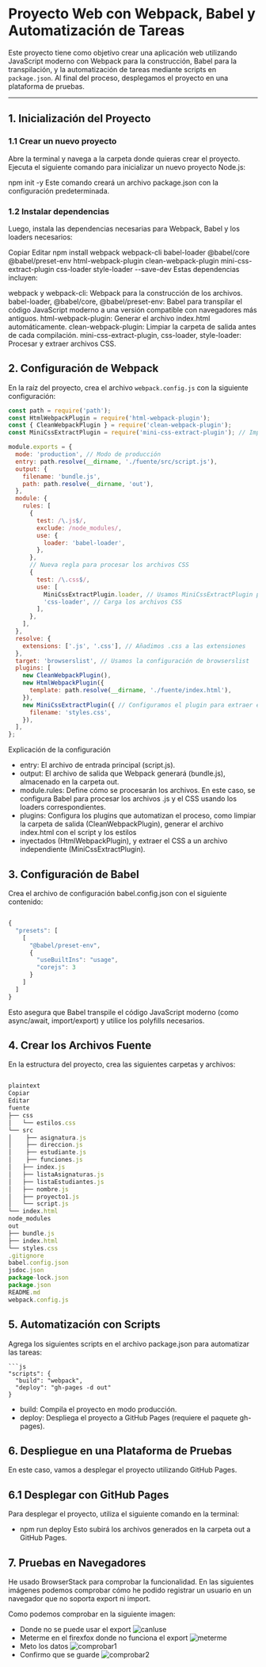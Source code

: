 # Proyecto Web con Webpack, Babel y Automatización de Tareas  

Este proyecto tiene como objetivo crear una aplicación web utilizando JavaScript moderno con Webpack para la construcción, Babel para la transpilación, y la automatización de tareas mediante scripts en `package.json`. Al final del proceso, desplegamos el proyecto en una plataforma de pruebas.  

---

## 1. Inicialización del Proyecto  

### 1.1 Crear un nuevo proyecto  
Abre la terminal y navega a la carpeta donde quieras crear el proyecto. Ejecuta el siguiente comando para inicializar un nuevo proyecto Node.js:  

npm init -y
Este comando creará un archivo package.json con la configuración predeterminada.

### 1.2 Instalar dependencias
Luego, instala las dependencias necesarias para Webpack, Babel y los loaders necesarios:


Copiar
Editar
npm install webpack webpack-cli babel-loader @babel/core @babel/preset-env html-webpack-plugin clean-webpack-plugin mini-css-extract-plugin css-loader style-loader --save-dev
Estas dependencias incluyen:

webpack y webpack-cli: Webpack para la construcción de los archivos.
babel-loader, @babel/core, @babel/preset-env: Babel para transpilar el código JavaScript moderno a una versión compatible con navegadores más antiguos.
html-webpack-plugin: Generar el archivo index.html automáticamente.
clean-webpack-plugin: Limpiar la carpeta de salida antes de cada compilación.
mini-css-extract-plugin, css-loader, style-loader: Procesar y extraer archivos CSS.
## 2. Configuración de Webpack
En la raíz del proyecto, crea el archivo `webpack.config.js` con la siguiente configuración:

```js
const path = require('path');
const HtmlWebpackPlugin = require('html-webpack-plugin');
const { CleanWebpackPlugin } = require('clean-webpack-plugin');
const MiniCssExtractPlugin = require('mini-css-extract-plugin'); // Importar el plugin

module.exports = {
  mode: 'production', // Modo de producción
  entry: path.resolve(__dirname, './fuente/src/script.js'),
  output: {
    filename: 'bundle.js',
    path: path.resolve(__dirname, 'out'),
  },
  module: {
    rules: [
      {
        test: /\.js$/,
        exclude: /node_modules/,
        use: {
          loader: 'babel-loader',
        },
      },
      // Nueva regla para procesar los archivos CSS
      {
        test: /\.css$/,
        use: [
          MiniCssExtractPlugin.loader, // Usamos MiniCssExtractPlugin para extraer el CSS
          'css-loader', // Carga los archivos CSS
        ],
      },
    ],
  },
  resolve: {
    extensions: ['.js', '.css'], // Añadimos .css a las extensiones
  },
  target: 'browserslist', // Usamos la configuración de browserslist
  plugins: [
    new CleanWebpackPlugin(),
    new HtmlWebpackPlugin({
      template: path.resolve(__dirname, './fuente/index.html'),
    }),
    new MiniCssExtractPlugin({ // Configuramos el plugin para extraer el CSS
      filename: 'styles.css',
    }),
  ],
};
```
Explicación de la configuración
- entry: El archivo de entrada principal (script.js).
- output: El archivo de salida que Webpack generará (bundle.js), almacenado en la carpeta out.
- module.rules: Define cómo se procesarán los archivos. En este caso, se configura Babel para procesar los archivos .js y el CSS usando los loaders correspondientes.
- plugins: Configura los plugins que automatizan el proceso, como limpiar la carpeta de salida (CleanWebpackPlugin), generar el archivo index.html con el script y los estilos 
- inyectados (HtmlWebpackPlugin), y extraer el CSS a un archivo independiente (MiniCssExtractPlugin).
## 3. Configuración de Babel
Crea el archivo de configuración babel.config.json con el siguiente contenido:
```js

{
  "presets": [
    [
      "@babel/preset-env",
      {
        "useBuiltIns": "usage",
        "corejs": 3
      }
    ]
  ]
}
```
Esto asegura que Babel transpile el código JavaScript moderno (como async/await, import/export) y utilice los polyfills necesarios.

## 4. Crear los Archivos Fuente
En la estructura del proyecto, crea las siguientes carpetas y archivos:
```js

plaintext
Copiar
Editar
fuente
├── css
│   └── estilos.css
└── src
│    ├── asignatura.js
│    ├── direccion.js
│    ├── estudiante.js
│    ├── funciones.js
│   ├── index.js
│   ├── listaAsignaturas.js
│   ├── listaEstudiantes.js
│   ├── nombre.js
│   ├── proyecto1.js
│   └── script.js
└── index.html
node_modules
out
├── bundle.js
├── index.html
└── styles.css
.gitignore
babel.config.json
jsdoc.json
package-lock.json
package.json
README.md
webpack.config.js
```

## 5. Automatización con Scripts
Agrega los siguientes scripts en el archivo package.json para automatizar las tareas:
```
```js
"scripts": {
  "build": "webpack",
  "deploy": "gh-pages -d out"
}
```
- build: Compila el proyecto en modo producción.
- deploy: Despliega el proyecto a GitHub Pages (requiere el paquete gh-pages).
## 6. Despliegue en una Plataforma de Pruebas
En este caso, vamos a desplegar el proyecto utilizando GitHub Pages.

## 6.1 Desplegar con GitHub Pages
Para desplegar el proyecto, utiliza el siguiente comando en la terminal:


- npm run deploy
Esto subirá los archivos generados en la carpeta out a GitHub Pages. 


## 7. Pruebas en Navegadores
He usado BrowserStack para comprobar la funcionalidad. En las siguientes imágenes podemos comprobar cómo he podido registrar un usuario en un navegador que no soporta export ni import.

Como podemos comprobar en la siguiente imagen:
- Donde no se puede usar el export
![canIuse](./fuente/media/canIuse.png)
- Meterme en el firexfox donde no funciona el export
![meterme](./fuente/media/metermeWeb.png)
- Meto los datos 
![comprobar1](./fuente/media/comprobar1.png)
- Confirmo que se guarde
![comprobar2](./fuente/media/comprobar2.png)